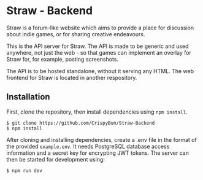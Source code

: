 # Straw - Backend
Straw is a forum-like website which aims to provide a place for discussion about indie games, or for sharing creative endeavours.

This is the API server for Straw. The API is made to be generic and used anywhere, not just the web - so that games can implement an overlay for Straw for, for example, posting screenshots.

The API is to be hosted standalone, without it serving any HTML.
The web frontend for Straw is located in another respository.

## Installation
First, clone the repository, then install dependencies using `npm install`.
```
$ git clone https://github.com/CrispyBun/Straw-Backend
$ npm install
```
After cloning and installing dependencies, create a .env file in the format of the provided `example.env`. It needs PostgreSQL database access information and a secret key for encrypting JWT tokens.
The server can then be started for development using:
```
$ npm run dev
```
